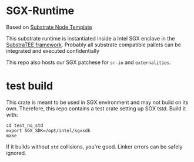 # SGX-Runtime

Based on [Substrate Node Template](https://github.com/scs/substrate-node-template)

This substrate runtime is instantiated inside a Intel SGX enclave in the [SubstraTEE framework](https://www.substratee.com). Probably all substrate compatible pallets can be integrated and executed confidentially

This repo also hosts our SGX patchese for `sr-io` and `externalities`.

# test build

This crate is meant to be used in SGX environment and may not build on its own.
Therefore, this repo contains a test crate setting up SGX tstd. Build it with:

``` 
cd test_no_std
export SGX_SDK=/opt/intel/sgxsdk
make
```
If it builds without `std` collisions, you're good. Linker errors can be safely ignored.




